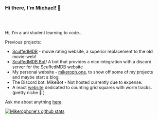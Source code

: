 ### Hi there, I'm [Michael!](https://michael-hall.me) 👋

<br />
<br />

Hi, I'm a uni student learning to code...

Previous projects:
-  [ScuffedMDB](https://github.com/mah51/scuffedmdb) - movie rating website, a superior replacement to the old movie-web! 
-  [ScuffedMDB Bot](https://github.com/mah51/scuffedmdb-bot)! A bot that provides a nice integration with a discord server for the ScuffedMDB website
-  My personal website - [mikeroph.one](https://github.com/mah51/mikeroph.one), to show off some of my projects and maybe start a blog.
- The Discord bot: MikeBot - Not hosted currently due to expense.
- A react [website](https://github.com/mah51/WormTracker) dedicated to counting grid squares with worm tracks. (pretty niche 🧐 )

Ask me about anything [here](https://github.com/mah51/mah51/issues)

[![Mikerophone's github stats](https://github-readme-stats.vercel.app/api?username=mah51&count_private=true&show_icons=true&title_color=fff&icon_color=79ff97&text_color=9f9f9f&bg_color=151515)](https://github.com/anuraghazra/github-readme-stats)


<br />


